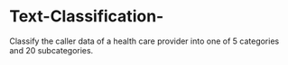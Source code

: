 # Text-Classification-
Classify the caller data of a health care provider into one of 5 categories and 20 subcategories.
